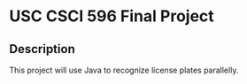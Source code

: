 # USC CSCI 596 Final Project

## Description

This project will use Java to recognize license plates parallelly.